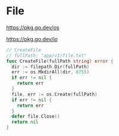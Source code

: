 # File

https://pkg.go.dev/os

https://pkg.go.dev/io

```go
// CreateFile
// fullPath: "app/v1/file.txt"
func CreateFile(fullPath string) error {
  dir := filepath.Dir(fullPath)
  err := os.MkdirAll(dir, 0755)
  if err != nil {
    return err
  }
  file, err := os.Create(fullPath)
  if err != nil {
    return err
  }
  defer file.Close()
  return nil
}
```
